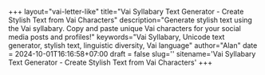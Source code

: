 +++
layout="vai-letter-like"
title="Vai Syllabary Text Generator - Create Stylish Text from Vai Characters"
description="Generate stylish text using the Vai syllabary. Copy and paste unique Vai characters for your social media posts and profiles!"
keywords="Vai Syllabary, Unicode text generator, stylish text, linguistic diversity, Vai language"
author="Alan"
date = 2024-10-01T16:16:58+07:00
draft = false
slug=''
sitename='Vai Syllabary Text Generator - Create Stylish Text from Vai Characters'
+++